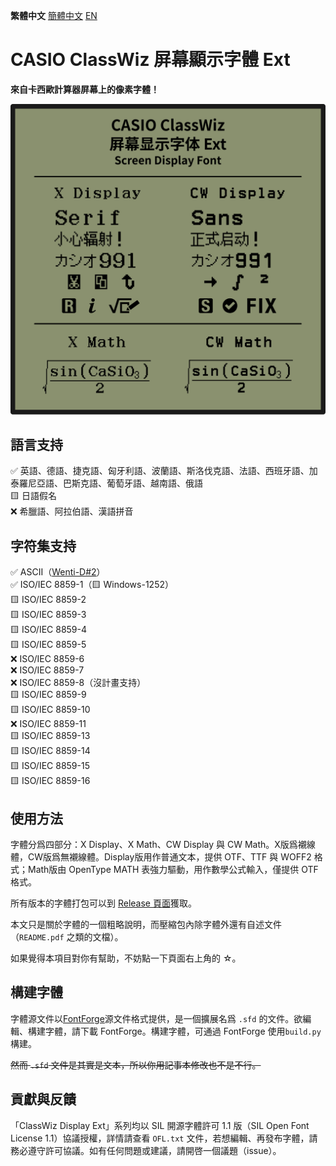 **繁體中文** [簡體中文󠄁](https://github.com/haydenwong7bm/ClasswizDisplayExt/tree/main/README_zh-SC.md) [EN](https://github.com/haydenwong7bm/ClasswizDisplayExt/tree/main)

# CASIO ClassWiz 屏幕顯示字體 Ext

**來自卡西歐計算器屏幕上的像素字體！**

![ClassWizDisplay](readme_assets/ClassWizDisplay.svg)

## 語言支持

✅ 英語、德語、捷克語、匈牙利語、波蘭語、斯洛伐克語、法語、西班牙語、加泰羅尼亞語、巴斯克語、葡萄牙語、越南語、俄語<br>
🟨 日語假名<br>
❌ 希臘語、阿拉伯語、漢語拼音<br>

## 字符集支持

✅ ASCII（[Wenti-D#2](https://github.com/Wenti-D/ClasswizDisplayExt/issues/2)）<br>
✅ ISO/IEC 8859-1（🟨 Windows-1252）<br>
🟨 ISO/IEC 8859-2<br>
🟨 ISO/IEC 8859-3<br>
🟨 ISO/IEC 8859-4<br>
🟨 ISO/IEC 8859-5<br>
❌ ISO/IEC 8859-6<br>
❌ ISO/IEC 8859-7<br>
❌ ISO/IEC 8859-8（沒計畫支持）<br>
🟨 ISO/IEC 8859-9<br>
🟨 ISO/IEC 8859-10<br>
❌ ISO/IEC 8859-11<br>
🟨 ISO/IEC 8859-13<br>
🟨 ISO/IEC 8859-14<br>
🟨 ISO/IEC 8859-15<br>
🟨 ISO/IEC 8859-16

## 使用方法

字體分爲四部分：X Display、X Math、CW Display 與 CW Math。X版爲襯線體，CW版爲無襯線體。Display版用作普通文本，提供 OTF、TTF 與 WOFF2 格式；Math版由 OpenType MATH 表強力驅動，用作數學公式輸入，僅提供 OTF 格式。

所有版本的字體打包可以到 [Release 頁面](https://github.com/haydenwong7bm/ClasswizDisplayExt/releases)獲取。

本文只是關於字體的一個粗略說明，而壓縮包內除字體外還有自述文件（`README.pdf` 之類的文檔）。

如果覺得本項目對你有幫助，不妨點一下頁面右上角的 ☆。

## 構建字體

字體源文件以[FontForge](https://fontforge.org/)源文件格式提供，是一個擴展名爲 `.sfd` 的文件。欲編輯、構建字體，請下載 FontForge。構建字體，可通過 FontForge 使用`build.py`構建。

~~然而 `.sfd` 文件是其實是文本，所以你用記事本修改也不是不行。~~

## 貢獻與反饋

「ClassWiz Display Ext」系列均以 SIL 開源字體許可 1.1 版（SIL Open Font License 1.1）協議授權，詳情請查看 `OFL.txt` 文件，若想編輯、再發布字體，請務必遵守許可協議。如有任何問題或建議，請開啓一個議題（issue）。